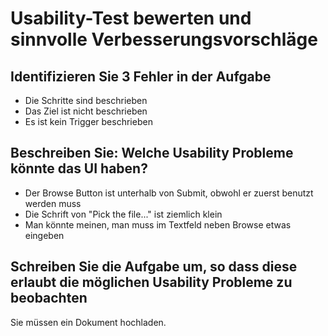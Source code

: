 # Usability-Test bewerten und sinnvolle Verbesserungsvorschläge
## Identifizieren Sie 3 Fehler in der Aufgabe
- Die Schritte sind beschrieben
- Das Ziel ist nicht beschrieben
- Es ist kein Trigger beschrieben
## Beschreiben Sie: Welche Usability Probleme könnte das UI haben?
- Der Browse Button ist unterhalb von Submit, obwohl er zuerst benutzt werden muss
- Die Schrift von "Pick the file..." ist ziemlich klein
- Man könnte meinen, man muss im Textfeld neben Browse etwas eingeben
## Schreiben Sie die Aufgabe um, so dass diese erlaubt die möglichen Usability Probleme zu beobachten
Sie müssen ein Dokument hochladen.